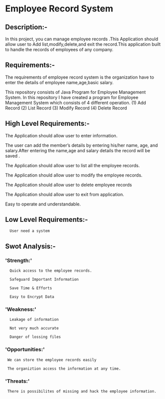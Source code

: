 # Employee Record System

## Description:-

  In this project, you can manage employee records .This Application should allow user to  Add list,modify,delete,and exit the record.This application  built to handle the records of employees of any company.

## Requirements:-
  The requirements of employee record system is the organization have to enter the details of employee name,age,basic salary. 
  
  This repository consists of Java Program for Employee Management System. In this repository I have created a program for Employee Management System which consists of 4 different operation.
(1) Add Record
(2) List Record
(3) Modify Record
(4) Delete Record

## High Level Requirements:-

  The Application should allow user to enter information.

  The user can add the member’s details by entering his/her name, age, and salary.After entering the name,age and salary details the record will be saved . 
 
  The Application should allow user to list all the employee records.	

  The Application should allow user to modify the employee records.

  The Application should allow user to delete employee records

  The Application should allow user to exit from application.
 
  Easy to operate and understandable.

## Low Level Requirements:-
 
      User need a system

  ## Swot Analysis:-
  
  ### 'Strength:'

      Quick access to the employee records.
    
      Safeguard Important Information
     
      Save Time & Efforts
      
      Easy to Encrypt Data

  ### 'Weakness:'
     
      Leakage of information 
    
      Not very much accurate
     
      Danger of lossing files

  ### 'Opportunities:'

     We can store the employee records easily
    
     The organiztion access the information at any time.

  ### 'Threats:'

     There is possibilites of missing and hack the employee information.

